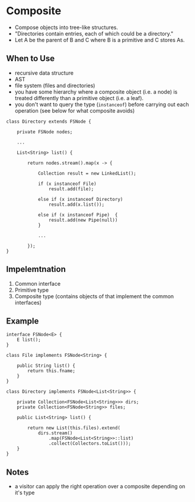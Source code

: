 # Composite

-   Compose objects into tree-like structures.
-   "Directories contain entries, each of which could be a directory."
-   Let A be the parent of B and C where B is a primitive and C stores As.

## When to Use

-   recursive data structure
-   AST
-   file system (files and directories)
-   you have some hierarchy where a composite object (i.e. a node) is treated
    differently than a primitive object (i.e. a leaf).
-   you don't want to query the type (`instanceof`) before carrying out each
    operation (see below for what composite avoids)

``` {.java}
class Directory extends FSNode {

    private FSNode nodes;

    ...

    List<String> list() {

        return nodes.stream().map(x -> {

            Collection result = new LinkedList();

            if (x instanceof File) 
                result.add(file);

            else if (x instanceof Directory) 
                result.add(x.list());

            else if (x instanceof Pipe)  {
                result.add(new Pipe(null))
            }

            ...

        });
}
```

## Impelemtnation

1.  Common interface
2.  Primitive type
3.  Composite type (contains objects of that implement the common interfaces)

## Example

``` {.java}
interface FSNode<E> {
    E list();
}

class File implements FSNode<String> {

    public String list() {
        return this.fname;
    }
}

class Directory implements FSNode<List<String>> {

    private Collection<FSNode<List<String>>> dirs;
    private Collection<FSNode<String>> files;

    public List<String> list() {

        return new List(this.files).extend(
            dirs.stream()
                .map(FSNode<List<String>>::list)
                .collect(Collectors.toList()));
    }
}
```

## Notes

- a visitor can apply the right operation over a composite depending on it's
  type
